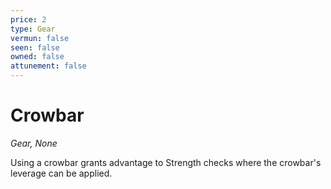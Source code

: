 ```yaml
---
price: 2
type: Gear
vermun: false
seen: false
owned: false
attunement: false
---
```

# Crowbar

*Gear, None*

Using a crowbar grants advantage to Strength checks where the crowbar's leverage can be applied.